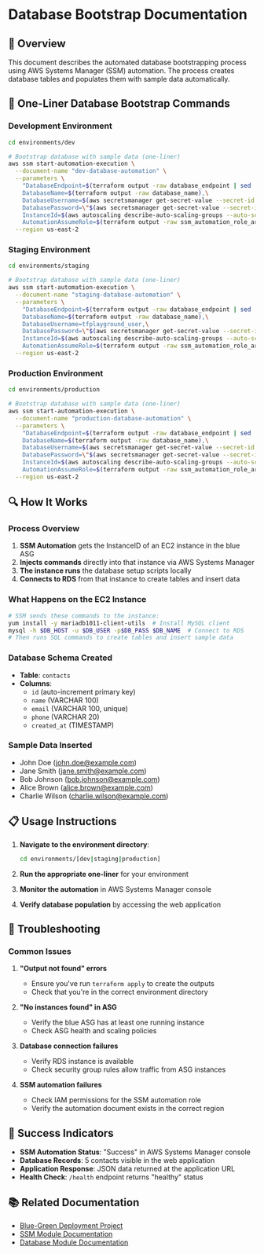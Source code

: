 # Database Bootstrap Documentation

## 🎯 Overview

This document describes the automated database bootstrapping process using AWS Systems Manager (SSM) automation. The process creates database tables and populates them with sample data automatically.

## 🚀 One-Liner Database Bootstrap Commands

### Development Environment

```bash
cd environments/dev

# Bootstrap database with sample data (one-liner)
aws ssm start-automation-execution \
  --document-name "dev-database-automation" \
  --parameters \
    "DatabaseEndpoint=$(terraform output -raw database_endpoint | sed 's/:3306$//'),\
    DatabaseName=$(terraform output -raw database_name),\
    DatabaseUsername=$(aws secretsmanager get-secret-value --secret-id $(terraform output -raw secret_name) --region us-east-2 --query SecretString --output text | jq -r '.username'),\
    DatabasePassword=\"$(aws secretsmanager get-secret-value --secret-id $(terraform output -raw secret_name) --region us-east-2 --query SecretString --output text | jq -r '.password')\",\
    InstanceId=$(aws autoscaling describe-auto-scaling-groups --auto-scaling-group-names $(terraform output -raw blue_asg_name) --region us-east-2 --query 'AutoScalingGroups[0].Instances[0].InstanceId' --output text),\
    AutomationAssumeRole=$(terraform output -raw ssm_automation_role_arn)" \
  --region us-east-2
```

### Staging Environment

```bash
cd environments/staging

# Bootstrap database with sample data (one-liner)
aws ssm start-automation-execution \
  --document-name "staging-database-automation" \
  --parameters \
    "DatabaseEndpoint=$(terraform output -raw database_endpoint | sed 's/:3306$//'),\
    DatabaseName=$(terraform output -raw database_name),\
    DatabaseUsername=tfplayground_user,\
    DatabasePassword=\"$(aws secretsmanager get-secret-value --secret-id /tf-playground/all/db-pword --region us-east-2 --query SecretString --output text)\",\
    InstanceId=$(aws autoscaling describe-auto-scaling-groups --auto-scaling-group-names $(terraform output -raw blue_asg_name) --region us-east-2 --query 'AutoScalingGroups[0].Instances[0].InstanceId' --output text),\
    AutomationAssumeRole=$(terraform output -raw ssm_automation_role_arn)" \
  --region us-east-2
```

### Production Environment

```bash
cd environments/production

# Bootstrap database with sample data (one-liner)
aws ssm start-automation-execution \
  --document-name "production-database-automation" \
  --parameters \
    "DatabaseEndpoint=$(terraform output -raw database_endpoint | sed 's/:3306$//'),\
    DatabaseName=$(terraform output -raw database_name),\
    DatabaseUsername=$(aws secretsmanager get-secret-value --secret-id $(terraform output -raw secret_name) --region us-east-2 --query SecretString --output text | jq -r '.username'),\
    DatabasePassword=\"$(aws secretsmanager get-secret-value --secret-id $(terraform output -raw secret_name) --region us-east-2 --query SecretString --output text | jq -r '.password')\",\
    InstanceId=$(aws autoscaling describe-auto-scaling-groups --auto-scaling-group-names $(terraform output -raw blue_asg_name) --region us-east-2 --query 'AutoScalingGroups[0].Instances[0].InstanceId' --output text),\
    AutomationAssumeRole=$(terraform output -raw ssm_automation_role_arn)" \
  --region us-east-2
```

## 🔍 How It Works

### Process Overview
1. **SSM Automation** gets the InstanceID of an EC2 instance in the blue ASG
2. **Injects commands** directly into that instance via AWS Systems Manager
3. **The instance runs** the database setup scripts locally
4. **Connects to RDS** from that instance to create tables and insert data

### What Happens on the EC2 Instance
```bash
# SSM sends these commands to the instance:
yum install -y mariadb1011-client-utils  # Install MySQL client
mysql -h $DB_HOST -u $DB_USER -p$DB_PASS $DB_NAME  # Connect to RDS
# Then runs SQL commands to create tables and insert sample data
```

### Database Schema Created
- **Table**: `contacts`
- **Columns**: 
  - `id` (auto-increment primary key)
  - `name` (VARCHAR 100)
  - `email` (VARCHAR 100, unique)
  - `phone` (VARCHAR 20)
  - `created_at` (TIMESTAMP)

### Sample Data Inserted
- John Doe (john.doe@example.com)
- Jane Smith (jane.smith@example.com)
- Bob Johnson (bob.johnson@example.com)
- Alice Brown (alice.brown@example.com)
- Charlie Wilson (charlie.wilson@example.com)

## 📋 Usage Instructions

1. **Navigate to the environment directory**:
   ```bash
   cd environments/[dev|staging|production]
   ```

2. **Run the appropriate one-liner** for your environment

3. **Monitor the automation** in AWS Systems Manager console

4. **Verify database population** by accessing the web application

## 🔧 Troubleshooting

### Common Issues

1. **"Output not found" errors**
   - Ensure you've run `terraform apply` to create the outputs
   - Check that you're in the correct environment directory

2. **"No instances found" in ASG**
   - Verify the blue ASG has at least one running instance
   - Check ASG health and scaling policies

3. **Database connection failures**
   - Verify RDS instance is available
   - Check security group rules allow traffic from ASG instances

4. **SSM automation failures**
   - Check IAM permissions for the SSM automation role
   - Verify the automation document exists in the correct region

## 🎯 Success Indicators

- **SSM Automation Status**: "Success" in AWS Systems Manager console
- **Database Records**: 5 contacts visible in the web application
- **Application Response**: JSON data returned at the application URL
- **Health Check**: `/health` endpoint returns "healthy" status

## 📚 Related Documentation

- [Blue-Green Deployment Project](../docs/blue-green-deployment-project.md)
- [SSM Module Documentation](../../modules/ssm/README.md)
- [Database Module Documentation](../../modules/database/README.md)
